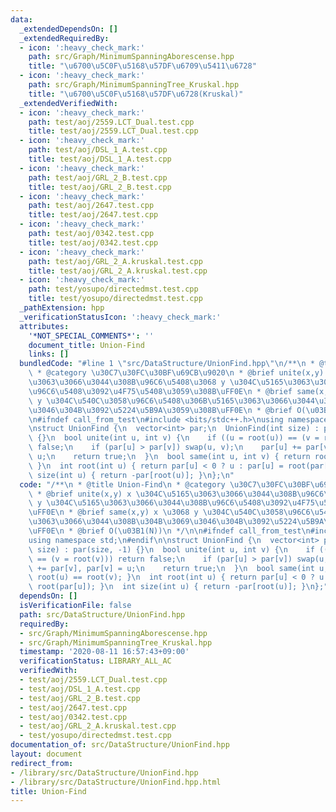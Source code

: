 ```yaml
---
data:
  _extendedDependsOn: []
  _extendedRequiredBy:
  - icon: ':heavy_check_mark:'
    path: src/Graph/MinimumSpanningAborescense.hpp
    title: "\u6700\u5C0F\u5168\u57DF\u6709\u5411\u6728"
  - icon: ':heavy_check_mark:'
    path: src/Graph/MinimumSpanningTree_Kruskal.hpp
    title: "\u6700\u5C0F\u5168\u57DF\u6728(Kruskal)"
  _extendedVerifiedWith:
  - icon: ':heavy_check_mark:'
    path: test/aoj/2559.LCT_Dual.test.cpp
    title: test/aoj/2559.LCT_Dual.test.cpp
  - icon: ':heavy_check_mark:'
    path: test/aoj/DSL_1_A.test.cpp
    title: test/aoj/DSL_1_A.test.cpp
  - icon: ':heavy_check_mark:'
    path: test/aoj/GRL_2_B.test.cpp
    title: test/aoj/GRL_2_B.test.cpp
  - icon: ':heavy_check_mark:'
    path: test/aoj/2647.test.cpp
    title: test/aoj/2647.test.cpp
  - icon: ':heavy_check_mark:'
    path: test/aoj/0342.test.cpp
    title: test/aoj/0342.test.cpp
  - icon: ':heavy_check_mark:'
    path: test/aoj/GRL_2_A.kruskal.test.cpp
    title: test/aoj/GRL_2_A.kruskal.test.cpp
  - icon: ':heavy_check_mark:'
    path: test/yosupo/directedmst.test.cpp
    title: test/yosupo/directedmst.test.cpp
  _pathExtension: hpp
  _verificationStatusIcon: ':heavy_check_mark:'
  attributes:
    '*NOT_SPECIAL_COMMENTS*': ''
    document_title: Union-Find
    links: []
  bundledCode: "#line 1 \"src/DataStructure/UnionFind.hpp\"\n/**\n * @title Union-Find\n\
    \ * @category \u30C7\u30FC\u30BF\u69CB\u9020\n * @brief unite(x,y) x \u304C\u5165\
    \u3063\u3066\u3044\u308B\u96C6\u5408\u3068 y \u304C\u5165\u3063\u3066\u3044\u308B\
    \u96C6\u5408\u3092\u4F75\u5408\u3059\u308B\uFF0E\n * @brief same(x,y) x \u3068\
    \ y \u304C\u540C\u3058\u96C6\u5408\u306B\u5165\u3063\u3066\u3044\u308B\u304B\u3069\
    \u3046\u304B\u3092\u5224\u5B9A\u3059\u308B\uFF0E\n * @brief O(\u03B1(N))\n */\n\
    \n#ifndef call_from_test\n#include <bits/stdc++.h>\nusing namespace std;\n#endif\n\
    \nstruct UnionFind {\n  vector<int> par;\n  UnionFind(int size) : par(size, -1)\
    \ {}\n  bool unite(int u, int v) {\n    if ((u = root(u)) == (v = root(v))) return\
    \ false;\n    if (par[u] > par[v]) swap(u, v);\n    par[u] += par[v], par[v] =\
    \ u;\n    return true;\n  }\n  bool same(int u, int v) { return root(u) == root(v);\
    \ }\n  int root(int u) { return par[u] < 0 ? u : par[u] = root(par[u]); }\n  int\
    \ size(int u) { return -par[root(u)]; }\n};\n"
  code: "/**\n * @title Union-Find\n * @category \u30C7\u30FC\u30BF\u69CB\u9020\n\
    \ * @brief unite(x,y) x \u304C\u5165\u3063\u3066\u3044\u308B\u96C6\u5408\u3068\
    \ y \u304C\u5165\u3063\u3066\u3044\u308B\u96C6\u5408\u3092\u4F75\u5408\u3059\u308B\
    \uFF0E\n * @brief same(x,y) x \u3068 y \u304C\u540C\u3058\u96C6\u5408\u306B\u5165\
    \u3063\u3066\u3044\u308B\u304B\u3069\u3046\u304B\u3092\u5224\u5B9A\u3059\u308B\
    \uFF0E\n * @brief O(\u03B1(N))\n */\n\n#ifndef call_from_test\n#include <bits/stdc++.h>\n\
    using namespace std;\n#endif\n\nstruct UnionFind {\n  vector<int> par;\n  UnionFind(int\
    \ size) : par(size, -1) {}\n  bool unite(int u, int v) {\n    if ((u = root(u))\
    \ == (v = root(v))) return false;\n    if (par[u] > par[v]) swap(u, v);\n    par[u]\
    \ += par[v], par[v] = u;\n    return true;\n  }\n  bool same(int u, int v) { return\
    \ root(u) == root(v); }\n  int root(int u) { return par[u] < 0 ? u : par[u] =\
    \ root(par[u]); }\n  int size(int u) { return -par[root(u)]; }\n};"
  dependsOn: []
  isVerificationFile: false
  path: src/DataStructure/UnionFind.hpp
  requiredBy:
  - src/Graph/MinimumSpanningAborescense.hpp
  - src/Graph/MinimumSpanningTree_Kruskal.hpp
  timestamp: '2020-08-11 16:57:43+09:00'
  verificationStatus: LIBRARY_ALL_AC
  verifiedWith:
  - test/aoj/2559.LCT_Dual.test.cpp
  - test/aoj/DSL_1_A.test.cpp
  - test/aoj/GRL_2_B.test.cpp
  - test/aoj/2647.test.cpp
  - test/aoj/0342.test.cpp
  - test/aoj/GRL_2_A.kruskal.test.cpp
  - test/yosupo/directedmst.test.cpp
documentation_of: src/DataStructure/UnionFind.hpp
layout: document
redirect_from:
- /library/src/DataStructure/UnionFind.hpp
- /library/src/DataStructure/UnionFind.hpp.html
title: Union-Find
---
```

